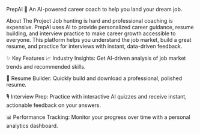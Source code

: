 PrepAI 🚀
An AI-powered career coach to help you land your dream job.



About The Project
Job hunting is hard and professional coaching is expensive. PrepAI uses AI to provide personalized career guidance, resume building, and interview practice to make career growth accessible to everyone. This platform helps you understand the job market, build a great resume, and practice for interviews with instant, data-driven feedback.

✨ Key Features
📈 Industry Insights: Get AI-driven analysis of job market trends and recommended skills.

📄 Resume Builder: Quickly build and download a professional, polished resume.

🎙️ Interview Prep: Practice with interactive AI quizzes and receive instant, actionable feedback on your answers.

📊 Performance Tracking: Monitor your progress over time with a personal analytics dashboard.
